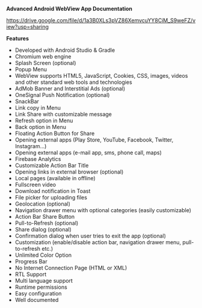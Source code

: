 <b>Advanced Android WebView App Documentation</b>

https://drive.google.com/file/d/1a3B0XLs3pVZ86XemvcuYY8CiM_S9weFZ/view?usp=sharing


<b> Features </b>

<ul>
  <li>Developed with Android Studio & Gradle</li>
  <li>Chromium web engine</li>
  <li>Splash Screen (optional)</li>
  <li>Popup Menu</li>
  <li>WebView supports HTML5, JavaScript, Cookies, CSS, images, videos and other standard web tools and technologies
</li>
  <li>AdMob Banner and Interstitial Ads (optional)
</li>
  <li>OneSignal Push Notification (optional)
</li>
  <li>SnackBar
</li>
  <li>Link copy in Menu
</li>
  <li>Link Share with customizable message
</li>
  <li>Refresh option in Menu
</li>
  <li>Back option in Menu
</li>
  <li>Floating Action Button for Share
</li>
  <li>Opening external apps (Play Store, YouTube, Facebook, Twitter, Instagram...)
</li>
  <li>Opening external apps (e-mail app, sms, phone call, maps)
</li>
  <li>Firebase Analytics
</li>
  <li>Customizable Action Bar Title
</li>
  <li>Opening links in external browser (optional)
</li><li>Local pages (available in offline)
</li><li>Fullscreen video
</li>
  <li>Download notification in Toast
</li>
  <li>File picker for uploading files
</li>
  <li>Geolocation (optional)
</li>
  <li>Navigation drawer menu with optional categories (easily customizable)
</li>
  <li>Action Bar Share Button
</li>
  <li>Pull-to-Refresh (optional)
</li><li>Share dialog (optional)
</li><li>Confirmation dialog when user tries to exit the app (optional)
</li>
  <li>Customization (enable/disable action bar, navigation drawer menu, pull-to-refresh etc.)
</li>
  <li>Unlimited Color Option
</li>
  <li>Progress Bar
</li>
  <li>No Internet Connection Page (HTML or XML)
</li>
  <li>RTL Support
</li>
  <li>Multi language support
</li>
  <li>Runtime permissions
</li>
  <li>Easy configuration
</li>
  <li>Well documented
</li>
</ul>
